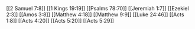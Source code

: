 [[2 Samuel 7:8]]
[[1 Kings 19:19]]
[[Psalms 78:70]]
[[Jeremiah 1:7]]
[[Ezekiel 2:3]]
[[Amos 3:8]]
[[Matthew 4:18]]
[[Matthew 9:9]]
[[Luke 24:46]]
[[Acts 1:8]]
[[Acts 4:20]]
[[Acts 5:20]]
[[Acts 5:29]]
